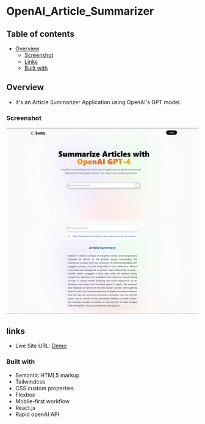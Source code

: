 # OpenAI_Article_Summarizer

## Table of contents

- [Overview](#overview)
  - [Screenshot](#screenshot)
  - [Links](#links)
  - [Built with](#built-with)

## Overview

- It's an Article Summarizer Application using OpenAI's GPT model.

### Screenshot

![Design preview](./src/assets/images/design.png)

## links

- Live Site URL: [Demo](https://jahmd.github.io/OpenAI_Article_Summarizer/)

### Built with

- Semantic HTML5 markup
- Tailwindcss
- CSS custom properties
- Flexbox
- Mobile-first workflow
- React.js
- Rapid openAI API
